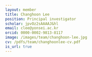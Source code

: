 ```yaml
---
layout: member
title: Changhoon Lee
position: Principal investigator
scholar: jpvOz2sAAAAJ&hl
email: clee@yonsei.ac.kr
orcid: 0000-0002-9813-8117
image: /images/team/changhoon-lee.jpg
cv: /pdfs/team/changhoonlee-cv.pdf
is_url: true
---
```

